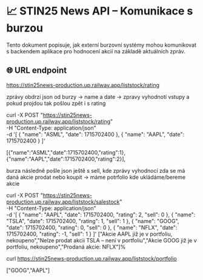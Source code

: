 # 📈 STIN25 News API – Komunikace s burzou

Tento dokument popisuje, jak externí burzovní systémy mohou komunikovat s backendem aplikace pro hodnocení akcií na základě aktuálních zpráv.

## 🌐 URL endpoint

https://stin25news-production.up.railway.app/liststock/rating

zprávy obdrzí json od burzy -> name a date -> zpravy vyhodnotí vstupy a pokud projdou tak pošlou zpět i s rating 

curl -X POST "https://stin25news-production.up.railway.app/liststock/rating" \
  -H "Content-Type: application/json" \
  -d '[
    { "name": "ASML", "date": 1715702400 },
    { "name": "AAPL", "date": 1715702400 }
  ]'

[{"name":"ASML","date":1715702400,"rating":1},
{"name":"AAPL","date":1715702400,"rating":2}],                 


burza následně pošle json ještě s sell, kde zprávy vyhodnocí zda se má daná akcie prodat nebo koupit ->
máme potrfolio kde ukládáme/bereme akcie

curl -X POST "https://stin25news-production.up.railway.app/liststock/salestock" \
  -H "Content-Type: application/json" \
  -d '[
    { "name": "AAPL", "date": 1715702400, "rating": 2, "sell": 0 },
    { "name": "TSLA", "date": 1715702400, "rating": 1, "sell": 1 },
    { "name": "GOOG", "date": 1715702400, "rating": 0, "sell": 0 },
    { "name": "NFLX", "date": 1715702400, "rating": -1, "sell": 1 }
  ]'
["Akcie AAPL již je v portfoliu, nekoupeno","Nelze prodat akcii TSLA – není v portfoliu","Akcie GOOG již je v portfoliu, nekoupeno","Prodaná akcie: NFLX"]%    

curl https://stin25news-production.up.railway.app/liststock/portfolio            
  
["GOOG","AAPL"]


